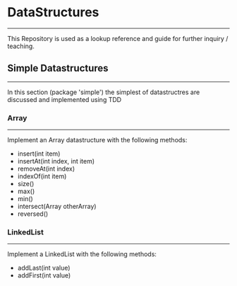 # DataStructures
____________

This Repository is used as a lookup reference and guide for further inquiry / teaching.

## Simple Datastructures
________________________

In this section (package 'simple') the simplest of datastructres are discussed and
implemented using TDD

### Array
________

Implement an Array datastructure with the following methods:

- insert(int item)
- insertAt(int index, int item)
- removeAt(int index)
- indexOf(int item)
- size()
- max()
- min()
- intersect(Array otherArray)
- reversed()

### LinkedList
______________

Implement a LinkedList with the following methods:

- addLast(int value)
- addFirst(int value)